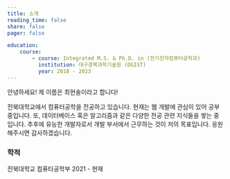 ```yaml
---
title: 소개
reading_time: false
share: false
pager: false

education:
    course:
        - course: Integrated M.S. & Ph.D. in (전기전자컴퓨터공학과)
          institution: 대구경북과학기술원 (DGIST)
          year: 2018 - 2023
--- 
```


안녕하세요! 제 이름은 최현솔이라고 합니다! 

전북대학교에서 컴퓨터공학을 전공하고 있습니다. 현재는 웹 개발에 관심이 있어 공부 중입니다. 또, 데이터베이스 혹은 알고리즘과 같은 다양한 전공 관련 지식들을 쌓는 중 입니다. 추후에 유능한 개발자로서 개발 부서에서 근무하는 것이 저의 목표입니다. 응원해주시면 감사하겠습니다. 

### 학적

전북대학교 컴퓨타공학부 2021 - 현재

